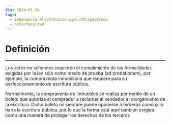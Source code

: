 ```yaml
---
dia: 2024-01-18
tags:
  - ingeniería-electrónica/legal/Obligaciones
  - nota/facultad
---
```

# Definición
---
Los actos no solemnes requieren el cumplimiento de las formalidades exigidas por la ley sólo como medio de prueba (ad probationem), por ejemplo, la compraventa inmobiliaria que requiere para su perfeccionamiento de escritura pública. 

Normalmente, la compraventa de inmuebles se realiza por medio de un boleto que autoriza al comprador a reclamar al vendedor el otorgamiento de la escritura. Dicho boleto no siempre puede oponerse a terceros como sí lo haría la escritura pública, por lo que la forma está aquí también exigida como una manera de proteger los derechos de los terceros